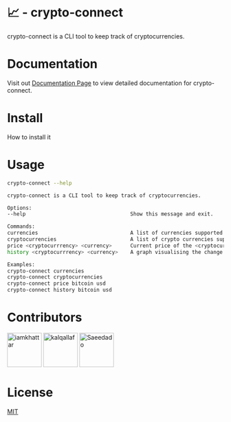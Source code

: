 # 📈 - crypto-connect

crypto-connect is a CLI tool to keep track of cryptocurrencies.

# Documentation

Visit out [Documentation Page](www.google.com) to view detailed documentation for crypto-connect.

# Install

How to install it

# Usage

```bash
crypto-connect --help

crypto-connect is a CLI tool to keep track of cryptocurrencies.

Options:
--help                                  Show this message and exit.

Commands:
currencies                              A list of currencies supported by crypto-connect
cryptocurrencies                        A list of crypto currencies supported by crypto-connect
price <cryptocurrrency> <currency>      Current price of the <cryptocurrrency> relative to the <currency>
history <cryptocurrrency> <currency>    A graph visualising the change in the <cryptocurrency> price in the past 30 days

Examples:
crypto-connect currencies
crypto-connect cryptocurrencies
crypto-connect price bitcoin usd
crypto-connect history bitcoin usd

```

# Contributors

<a href="https://github.com/iamkhattar"><img src="https://avatars3.githubusercontent.com/u/56852615?s=400&u=656d6befdb16f2be60c9c1f80456509a9dde69c4&v=4" title="iamkhattar" width="80" height="80"></a> <a href="https://github.com/kalqallaf"><img src="https://avatars0.githubusercontent.com/u/34354484?s=460&u=afae2a1029190dadb9a61b4eb7444710a1b4ee3d&v=4" title="kalqallaf" width="80" height="80"></a> <a href="https://github.com/Saeedado"><img src="https://avatars2.githubusercontent.com/u/63965340?s=460&v=4" title="Saeedado" width="80" height="80"></a>

# License

[MIT](https://opensource.org/licenses/MIT)
